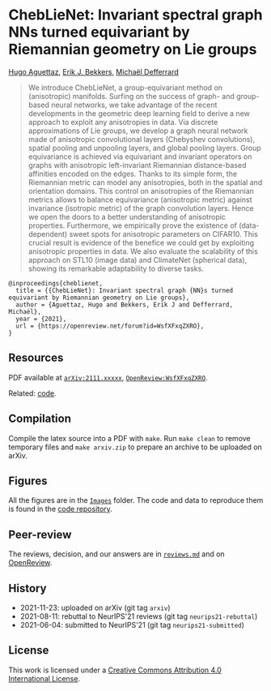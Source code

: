# ChebLieNet: Invariant spectral graph NNs turned equivariant by Riemannian geometry on Lie groups

[Hugo Aguettaz](https://www.linkedin.com/in/hugo-aguettaz),
[Erik J. Bekkers](https://erikbekkers.bitbucket.io),
[Michaël Defferrard](https://deff.ch)

> We introduce ChebLieNet, a group-equivariant method on (anisotropic) manifolds.
> Surfing on the success of graph- and group-based neural networks, we take advantage of the recent developments in the geometric deep learning field to derive a new approach to exploit any anisotropies in data.
> Via discrete approximations of Lie groups, we develop a graph neural network made of anisotropic convolutional layers (Chebyshev convolutions), spatial pooling and unpooling layers, and global pooling layers.
> Group equivariance is achieved via equivariant and invariant operators on graphs with anisotropic left-invariant Riemannian distance-based affinities encoded on the edges.
> Thanks to its simple form, the Riemannian metric can model any anisotropies, both in the spatial and orientation domains.
> This control on anisotropies of the Riemannian metrics allows to balance equivariance (anisotropic metric) against invariance (isotropic metric) of the graph convolution layers.
> Hence we open the doors to a better understanding of anisotropic properties.
> Furthermore, we empirically prove the existence of (data-dependent) sweet spots for anisotropic parameters on CIFAR10.
> This crucial result is evidence of the benefice we could get by exploiting anisotropic properties in data.
> We also evaluate the scalability of this approach on STL10 (image data) and ClimateNet (spherical data), showing its remarkable adaptability to diverse tasks.

```
@inproceedings{cheblienet,
  title = {{ChebLieNet}: Invariant spectral graph {NN}s turned equivariant by Riemannian geometry on Lie groups},
  author = {Aguettaz, Hugo and Bekkers, Erik J and Defferrard, Michaël},
  year = {2021},
  url = {https://openreview.net/forum?id=WsfXFxqZXRO},
}
```

## Resources

PDF available at [`arXiv:2111.xxxxx`][arXiv], [`OpenReview:WsfXFxqZXRO`][OpenReview].

Related: [code].

[arXiv]: https://arxiv.org/abs/2111.xxxxx
[OpenReview]: https://openreview.net/forum?id=WsfXFxqZXRO
[code]: https://github.com/haguettaz/ChebLieNet

## Compilation

Compile the latex source into a PDF with `make`.
Run `make clean` to remove temporary files and `make arxiv.zip` to prepare an archive to be uploaded on arXiv.

## Figures

All the figures are in the [`Images`](Images/) folder.
The code and data to reproduce them is found in the [code repository][code].

## Peer-review

The reviews, decision, and our answers are in [`reviews.md`](reviews.md) and on [OpenReview].

## History

* 2021-11-23: uploaded on arXiv (git tag `arxiv`)
* 2021-08-11: rebuttal to NeurIPS'21 reviews (git tag `neurips21-rebuttal`)
* 2021-06-04: submitted to NeurIPS'21 (git tag `neurips21-submitted`)

## License

This work is licensed under a [Creative Commons Attribution 4.0 International License](https://creativecommons.org/licenses/by/4.0/).
